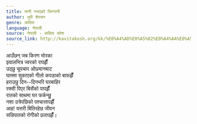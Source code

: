 ```yaml
---
title: मानी नभएको जिन्गानी
author: भूपी शेरचन
genre: कविता
language: नेपाली
source: नेपाली - कविता कोश
source_link: http://kavitakosh.org/kk/%E0%A4%AD%E0%A5%82%E0%A4%AA%E0%A5%80_%E0%A4%B6%E0%A5%87%E0%A4%B0%E0%A4%9A%E0%A4%A8
---
```


आउँछन् जब किरण भोरका  
झ्यालभित्र ज्वरको रापझैँ  
उठ्छु चूपचाप ओछ्यानबाट  
घाममा सुकाएको गीलो कपडाको बाफझैँ  
हराउछु दिन--दिनभरि घरबाहिर  
रक्सी पिएर बिर्सेको पापझैँ  
रातको साथमा घर फर्कन्छुु  
नशा उत्रेपछिको पश्चात्तापझैँ  
आह! यसरी बितिरहेछ जीवन  
सन्निपातको रोगीको प्रलापझैँ।
